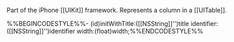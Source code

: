 

Part of the iPhone [[UIKit]] framework. Represents a column in a [[UITable]].

%%BEGINCODESTYLE%%- (id)initWithTitle:([[NSString]]'')title identifier:([[NSString]]'')identifier width:(float)width;%%ENDCODESTYLE%%